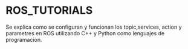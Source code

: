 # ROS_TUTORIALS
Se explica como se configuran y funcionan  los topic,services, action y parametres en ROS utilizando C++ y Python como lenguajes de programacion.
